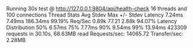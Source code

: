 Running 30s test @ http://127.0.0.1:9804/api/health-check
  16 threads and 100 connections
  Thread Stats   Avg      Stdev     Max   +/- Stdev
    Latency     7.24ms    7.49ms 186.34ms   99.19%
    Req/Sec     0.89k    77.21     2.68k    94.07%
  Latency Distribution
     50%    6.57ms
     75%    7.77ms
     90%    9.54ms
     99%   13.94ms
  423309 requests in 30.10s, 68.63MB read
Requests/sec:  14065.72
Transfer/sec:      2.28MB
